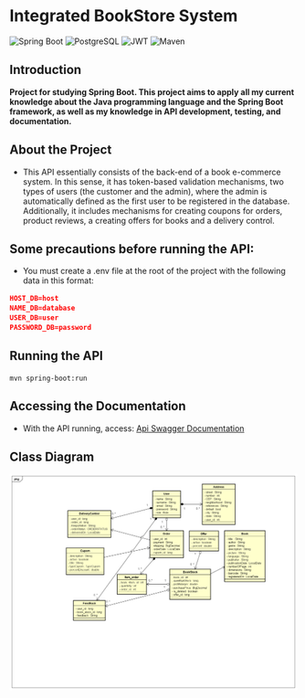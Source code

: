 # Integrated BookStore System

![Spring Boot](https://img.shields.io/badge/Spring%20Boot-6DB33F.svg?style=for-the-badge&logo=Spring-Boot&logoColor=white)
![PostgreSQL](https://img.shields.io/badge/PostgreSQL-4169E1.svg?style=for-the-badge&logo=PostgreSQL&logoColor=white)
![JWT](https://img.shields.io/badge/JSON%20Web%20Tokens-000000.svg?style=for-the-badge&logo=JSON-Web-Tokens&logoColor=white)
![Maven](https://img.shields.io/badge/Apache%20Maven-C71A36.svg?style=for-the-badge&logo=Apache-Maven&logoColor=white)

## Introduction

**Project for studying Spring Boot. This project aims to apply all my current knowledge about the Java programming language and the Spring Boot framework, as well as my knowledge in API development, testing, and documentation.**

## About the Project

* This API essentially consists of the back-end of a book e-commerce system. In this sense, it has token-based validation mechanisms, two types of users (the customer and the admin), where the admin is automatically defined as the first user to be registered in the database. Additionally, it includes mechanisms for creating coupons for orders, product reviews, a creating offers for books and a delivery control.

## Some precautions before running the API:

* You must create a .env file at the root of the project with the following data in this format:

```json
HOST_DB=host
NAME_DB=database
USER_DB=user
PASSWORD_DB=password
```
## Running the API

```shell
mvn spring-boot:run
```
## Accessing the Documentation

* With the API running, access: [Api Swagger Documentation](http://localhost:8080/swagger-ui.html)

## Class Diagram

![Class Diagram](images/BookStore.png)
